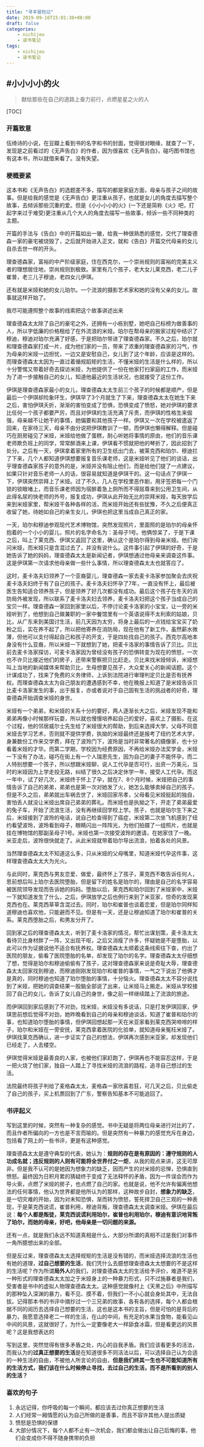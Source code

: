 ```yaml
---
title: "寻羊冒险记"
date: 2019-09-16T15:01:38+08:00
draft: false
categories:
    - nichijou
    - 读书笔记
tags:
    - nichijou
    - 读书笔记
---
```



#小小小小的火
---------

> 献给那些在自己的道路上奋力前行，点燃星星之火的人

[TOC]

### 开篇致意

伍绮诗的小说，在豆瓣上看到书的名字和书的封面，觉得很对眼缘，就查了一下，发现是之前看过的《无声告白》的作者，因为很喜欢《无声告白》，碰巧图书馆也有这本书，所以就借来看了。没有失望。


### 梗概要紧

这本书和《无声告白》的选题差不多，描写的都是家庭方面，母亲与孩子之间的故事。但是给我的感觉是《无声告白》更注重从孩子，也就是女儿的角度去描写整个故事，去倾诉那些沉重的爱。但是《小小小小的火》(一下还是简称《火》吧，打起字来过于难受)更注重从几个大人的角度去描写一些故事，倾诉一些不同种类的主题。

开篇的手法与《告白》中的开篇如出一辙，给我一种很熟悉的感觉，交代了理查德森一家的豪宅被烧毁了，之后就开始进入正文，就和《告白》开篇交代母亲的女儿自杀去世一样的开头。

理查德森家，富裕的中产阶级家庭，住在西克尔，一个崇尚规则的富裕的完美主义者的理想居住地，崇尚规则到极致。家里有几个孩子，老大女儿莱克西，老二儿子崔普，老三儿子穆迪，老四女儿伊琪。

还有就是米娅和她的女儿珀尔。一个流浪的摄影艺术家和她的没有父亲的女儿。故事就这样开始了。

我尽可能遵照整个故事的线索把这个故事讲述出来

理查德森太太除了自己的豪宅之外，还拥有一小栋别墅，她吧自己标榜为做善事的人，所以字低廉的价格租给了在外流浪的米娅。珀尔在帮母亲的搬家过程中结识了穆迪，穆迪对珀尔充满了好感，于是把珀尔带进了理查德森家。不久之后，珀尔就和理查德森家打成一片，成为他们家的一员，带来了浓重的理查德森家的习气，作为母亲的米娅一边担忧，一边又是安慰自己，女儿到了这个年龄，应该是这样的。而理查德森太太因为一直过着循规蹈矩的生活，不懂米娅的生活是什么样的，所以十分警惕又带着好奇去探访米娅，为他提供了一份在他家打扫家庭的工作，而米娅为了进一步接触自己的女儿，知道他最近的生活状况，也就接受了这份工作。

伊琪是理查德森家最小的女儿，理查德森太太生前三个孩子的时候都是顺产，但是最后一个伊琪却险象环生，伊琪早了3个月就生了下来，理查德森太太在她生下来之后，害怕伊琪夭折，渐渐的害怕变成了恐惧，恐惧变成了愤怒，她对伊琪的要求比任何一个孩子都要严厉，而且对伊琪的生活充满了斥责，而伊琪的性格生来倔强，母亲越不让她干的事情，她偏要和其他孩子一样。伊琪又一次在学校被遣返了回来，在家待三天，母亲不由分说把伊琪教训了一顿，而伊琪也懒得解释。但是碰巧在厨房碰见了米娅，米娅给他做了蛋糕，耐心听她将事情的原由，他们的音乐课老师欺负班上的同学，常常醉酒来上课，伊琪看不惯就把他的琴折了，因此招到了处分。之后有一天，伊琪拿着家里所有的卫生纸出门去，被莱克西和珀尔、穆迪拦了下来，几个人都知道伊琪想要报复音乐课老师，这是米娅听见了他们的谈话，出乎理查德森家孩子的意外的是，米娅并没有阻止他们，而是给他们提了一点建议，如果只针对音乐老师一人的话，很容易就知道是伊琪干的。这一句话点了伊琪一下，伊琪突然崇拜上了米娅。过了不久，几人在学校里恶作剧，用牙签把每一个门锁的锁眼堵上，而音乐课老师因为宿醉着急上厕所而不得屈尊来到公用卫生间，从此得名尿的快老师的外号，报复成功，伊琪从此开始无比的崇拜米娅，每天放学后来到米娅家里，帮米娅干各种各样的活，而米娅开始还有些犹豫，不久之后便真正收留了她，待她如自己的亲生女儿，伊琪也把这里当成自己真正的家。

一天，珀尔和穆迪参观现代艺术博物馆，突然发现照片，里面照的是珀尔的母亲怀抱着的一个小小的婴儿，照片的名字命名为：圣母子1号。他俩惊呆了，于是下课之后，叫上了莱克西、伊琪又返回了这里，确认这个是珀尔得到母亲米娅。他们询问米娅，而米娅只是含混过去了，并没有说什么。这件事引起了伊琪的好奇，于是她告诉了她的妈妈，理查德森太太是新闻记者，伊琪想通过他母亲来调查这件事。这是伊琪第一次请求他母亲做一些什么事情，所以理查德森太太也就答应了。

这时，麦卡洛夫妇领养了一个亚裔婴儿，理查德森一家去麦卡洛家参加聚会去庆祝麦卡洛夫妇终于有了自己的孩子。麦卡洛夫妇怀孕了7年，一直没有怀上，最后被医生告知适合领养孩子，但是领养了好几次都没有成功。最后这个孩子在冬天的消防局外被发现，所以联系了麦卡洛夫妇去领养，麦卡洛夫妇把这个孩子当成自己的宝贝一样。理查德森一家回到家里以后，不停讨论麦卡洛家的小宝宝，让一旁的米娅听到了，他想到自己做兼职的一家中餐馆里有一个英语说得不太利索的姑娘，贝比，从广东来到美国讨生活，前几天因为太穷，将身上最后的一点钱给宝宝买了奶粉之后，实在养不起了，所以把他寄养在消防局，现在他有了新工作，虽然薪水微薄，但他可以支付得起自己和孩子的开支，于是四处找自己的孩子。西克尔高地本身没有什么亚裔，所以米娅一下就想到了她，把麦卡洛家的事情告诉了贝比。贝比前去麦卡洛家探访，可麦卡洛家因为曾经没有孩子的恐惧转变为现在的愤怒，一次也不许贝比接近他们的房子，还带来警察把贝比赶走。贝比来找米娅倾诉，米娅想叫上当地的新闻媒体来帮助贝比，生母想要见孩子，大众爱关心的新闻话题。这个计谋成功了，找来了免费的义务律师，上诉到法院进行审理判定贝比是否有抚养权。而理查德森太太为自己朋友的遭遇感到不幸，他在晚报上知道了是米娅告诉贝比麦卡洛家发生的事，出于报复，亦或者说对于自己固有生活的挑战者的好奇，理查德森开始调查米娅的身世。

米娅有一个弟弟，和米娅的关系十分的要好，两人逐渐长大之后，米娅发现不能和弟弟再像小时候那样玩耍，所以就也慢慢培养起自己的爱好，喜欢上了摄影。在这个过程，他的邻居威尔士先生给了米娅很大的帮助，到后来选择大学，父母不同意米娅去学习艺术，否则就不提供学费，执拗的米娅最终还是报考了纽约艺术大学，身兼数份工作来交学费，拜在了波玲门下，波玲是当时非常著名的摄像家，也十分看着米娅的才华。而第二学期，学校因为经费原因，不再给米娅办法奖学金，米娅一下没有了办法，碰巧在街上有一个人瑞恩先生，因为自己的妻子不能怀孕，而二人特别想要一个孩子，所以想跟米娅聊，说人工代孕是否可行，出资一万美元，当时的米娅因为上学走投无路，纠结了很久之后决定休学一年，接受人工代孕。而这一年中，试了好几次，米娅终于怀上了孕，就在7、8个月时候，米娅把自己的事情告诉了自己的弟弟，弟弟也是第一次对她发了火，她怎么能够卖掉自己的孩子。但是不久之后，弟弟就出车祸去世了，米娅回家吊孝，父母看见米娅挺起的独自，害怕丢人就没让米娅出席自己弟弟的葬礼。而米娅也是执拗之下，开走了弟弟最爱的兔子车，开始了流浪生活，没有再继续回学校上学。孩子，也就是珀尔生下来之后，米娅接到了波玲的电话，说自己检查得到了癌症，米娅第二次坐飞机感到了纽约看望波玲，波玲看到母子，眼睛闪出一阵阵光，为他们拍摄了一组照片，也就是挂在博物馆的那副圣母子1号。米娅也第一次接受波玲的邀请，在她家住了一晚。米亚走后，波玲很快就走了。从此米娅就带着珀尔导出流浪，拍着各处的风景。

当然理查德森太太不知道这么多，只从米娅的父母嘴里，知道米娅代孕这件事，这样理查德森太太大为光火。

与此同时，莱克西与男友恋爱、做爱，最终怀上了孩子，莱克西不敢告诉任何人，思前想后叫上珀尔去医院堕胎，但是留下的姓名是珀尔的，理由是自己的名字容易被医院领导发现而告诉她的妈妈。堕胎以后，莱克西和珀尔回到了米娅家中，米娅一下就知道发生了什么，之后，伊琪放学之后也例行来到了米亚家，惊奇的发现莱克西也在。莱克西草草含混过去。同时，珀尔和崔普也谈着恋爱，但是珀尔同样知道穆迪也喜欢他，只能避而不见。但是有一天，还是让穆迪知道了珀尔和崔普的关系。莱克西堕胎之后，和男友分开了。

回到家之后的理查德森太太，听到了麦卡洛家的情况，帮忙出谋划策，麦卡洛太太看待贝比身材胖了一阵，又出现干呕，之后又消瘦了许多，怀疑她是不是堕胎，以此可以作为证据说他不适合有抚养权。理查德森太太顺着这条线索往下查，约出了医院的朋友，偷看了医院堕胎的名单，却发现了珀尔的名字。理查德森太太仔细想了想，觉得是珀尔和穆迪偷偷有了孩子，这对理查德森家来说是奇耻大辱，理查德森太太回家找到穆迪，而穆迪刚刚发现珀尔和崔普的事情，一气之下说出了他俩才是真的，同时穆迪也知道了珀尔堕胎的事情，十分恼火。理查德森太太不容分说找到了米娅，把她的调查结果一股脑全部说了出来，让米娅马上搬走。米娅从学校接回了自己的女儿，告诉了女儿自己的身世，像之前一样继续踏上了流浪的旅途。

而伊琪回到家后感到了不对劲，找米娅，米娅没有多说话，只是打发伊琪回家，伊琪思前想后觉得不对劲，她昨晚看到自己的母亲和穆迪谈话，知道了崔普和珀尔的事，也知道珀尔堕胎的事情，但伊琪回想起那一天在米亚家看到莱克西哭啼啼的样子，珀尔和米娅在一旁安抚，莱克西拿着医院的化验单，就知道母亲冤枉米娅了。伊琪找莱克西确认，进一步证实了自己的想法，伊琪再次感到米亚家，却发现他们已经走了，人去楼空。

伊琪觉得米娅是最善良的人家，也被他们家赶跑了，伊琪再也不能容忍这样，于是一把火烧了他们家，独自一人踏上了寻找米娅的流浪的路程，追寻自己想过的生活。

法院最终将孩子判给了麦格森太太，麦格森一家欣喜若狂，可几天之后，贝比偷走了自己的孩子，买上机票回到了广东，警察告知基本不可能追回了。


### 书评起义

写到这里的时候，突然有一种复杂的感觉。书中无疑是将两位母亲进行对比的了，而且作者所偏向的一方也是不言而喻的。但是突然有一种暴力的感觉充斥在身边，包括看了网上的一些书评，更是有这种感觉。

理查德森太太是遵守典型的代表，她认为：**规则的存在是有原因的：遵守规则的人功成名就；违反规则的人则有可能将全世界付之一炬**，从我的观点来讲，这无可厚非。但是我不认可的是她因为想象力的缺乏，因而产生的对米娅的忌惮，恐惧直到愤怒。最终因为日积月累的猜疑终于变成了无法释怀的矛盾，因为一件误会而作为导火索，点燃了米娅的房子，也点燃了自己的家。也就是说，他不允许有偏离他想法的任何事情，他认为世界都是他所认为的那样，这种故步自封，**想象力的缺乏**，是一切灾难的开始，因为对未知恐惧，渐而转为愤怒，誓死捍卫自己三观的一种表现，于是莱克西说谎，崔普利用，穆迪背叛，理查德森太太调查米娅。伊琪在最后说：**每个人都是叛徒，莱克西说谎利用珀尔，崔普也利用珀尔，穆迪有意识地背叛了珀尔，而她的母亲，好吧，他母亲是一切问题的来源。**

还有一点，就是我们永远不知道真相是什么，大部分所谓的真相不过是我们对事件一角所臆想出来的全部。

但是反过来，理查德森太太选择规矩的生活是没有错的，而米娅选择流浪的生活也有她的道理，**过自己想要的生活**，我们凭什么去臆想理查德森太太想要的不是这样的生活呢？作为所谓**局外人**的我们，对理查德森太太的生活给予评价，难道不是另一种形式的理查德森太太加之于米娅身上的一种暴力形式，只不过施暴者是我们，受害者是书中的虚拟人物理查德森太太。这种感觉就像村上《天黑之后》中所描写的那种坠入深渊的暴力，看不见、摸不着，但我们一不小心就会身处其中，无法自拔。记得那本书的书评中摘抄过一个三兄弟的故事，各有各的选择，每个人都会根据不同的阅历去选择自己想要的生活，这也是这本书的主旨，但是可怕的是背后的暴力，我愿意选择老二一样的生活，在山的中间，有充足的水果当食物，能看见山中间的风景，这就很好了，为什么一定要像老大一样舔食冰霜，但是看更远的风景呢？这是我想表达的

写到这里，突然觉得有很多矛盾之处，内心的自我矛盾。我们应该看更多的活法，而我认为的**过真正想要的生活**是在知道很多不同活法以后，可以选择自己认为合适的一种生活的自由，不被他人所言论的自由，**但是我们终其一生也不可能知道所有的生活方式，我们该在什么时候停止寻找，去过自己的生活，而不是所看到的别人的生活？**



###  喜欢的句子

1. 永远记得，你呼吸的每一个瞬间，都应该去过你真正想要的生活
2. 人们经常一厢情愿的认为自己所做的是善事，而且不容许其他人提出质疑
3. 愤怒是恐惧的保镖
4. 大部分情况下，每个人都不止有一次机会，我们都会做出让自己后悔的事，他们会变成你不得不随身携带的负担


